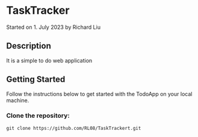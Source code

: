 # TaskTracker
Started on 1. July 2023
by Richard Liu

## Description 
It is a simple to do web application 

## Getting Started
Follow the instructions below to get started with the TodoApp on your local machine.

### Clone the repository:
```
git clone https://github.com/RL08/TaskTrackert.git
```
